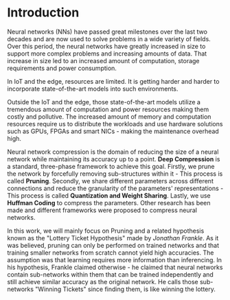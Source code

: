 # Introduction

Neural networks (NNs) have passed great milestones over the last two decades and are now used to solve problems in a wide variety of fields. Over this period, the neural networks have greatly increased in size to support more complex problems and increasing amounts of data. That increase in size led to an increased amount of computation, storage requirements and power consumption.

In IoT and the edge, resources are limited. It is getting harder and harder to incorporate state-of-the-art models into such environments.

Outside the IoT and the edge, those state-of-the-art models utilize a tremendous amount of computation and power resources making them costly and pollutive. The increased amount of memory and computation resources require us to distribute the workloads and use hardware solutions such as GPUs, FPGAs and smart NICs - making the maintenance overhead high.

Neural network compression is the domain of reducing the size of a neural network while maintaining its accuracy up to a point. **Deep Compression** is a standard, three-phase framework to achieve this goal. Firstly, we prune the network by forcefully removing sub-structures within it - This process is called **Pruning**. Secondly, we share different parameters across different connections and reduce the granularity of the parameters' representations - This process is called **Quantization and Weight Sharing**. Lastly, we use **Huffman Coding** to compress the parameters. Other research has been made and different frameworks were proposed to compress neural networks.

In this work, we will mainly focus on Pruning and a related hypothesis known as the "Lottery Ticket Hypothesis" made by *Jonathan Frankle*. As it was believed, pruning can only be performed on trained networks and that training smaller networks from scratch cannot yield high accuracies. The assumption was that learning requires more information than inferencing. In his hypothesis, Frankle claimed otherwise - he claimed that neural networks contain sub-networks within them that can be trained independently and still achieve similar accuracy as the original network. He calls those sub-networks "Winning Tickets" since finding them, is like winning the lottery.